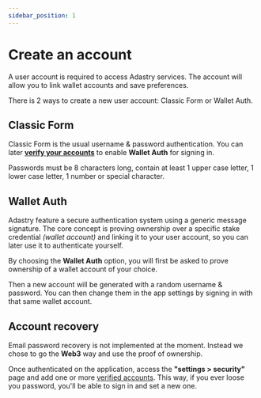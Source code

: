 ```yaml
---
sidebar_position: 1
---
```


# Create an account

A user account is required to access Adastry services. The account will allow you to link wallet accounts
and save preferences.

There is 2 ways to create a new user account: Classic Form or Wallet Auth.

## Classic Form

Classic Form is the usual username & password authentication. You can later 
**[verify your accounts](/learn/docs/get-started/verified-accounts)** to enable
**Wallet Auth** for signing in.

Passwords must be 8 characters long, contain at least 1 upper case letter, 1 lower case letter, 1 number or
special character.

## Wallet Auth

Adastry feature a secure authentication system using a generic message signature. The core concept is proving
ownership over a specific stake credential *(wallet account)* and linking it to your user account, so you can later
use it to authenticate yourself.

By choosing the **Wallet Auth** option, you will first be asked to prove ownership of a wallet account of your choice.

Then a new account will be generated with a random username & password. You can then change them in the app settings
by signing in with that same wallet account.

## Account recovery

Email password recovery is not implemented at the moment. Instead we chose to go the **Web3** way and use the 
proof of ownership.

Once authenticated on the application, access the **"settings > security"** page and add one or more
[verified accounts](/learn/docs/get-started/verified-accounts). This way, if you ever loose you password, you'll
be able to sign in and set a new one.

